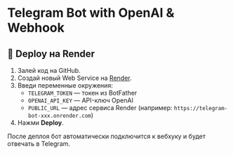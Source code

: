 # Telegram Bot with OpenAI & Webhook

## 🚀 Deploy на Render

1. Залей код на GitHub.
2. Создай новый Web Service на [Render](https://render.com).
3. Введи переменные окружения:
   - `TELEGRAM_TOKEN` — токен из BotFather
   - `OPENAI_API_KEY` — API-ключ OpenAI
   - `PUBLIC_URL` — адрес сервиса Render (например: `https://telegram-bot-xxx.onrender.com`)
4. Нажми **Deploy**.

После деплоя бот автоматически подключится к вебхуку и будет отвечать в Telegram.
